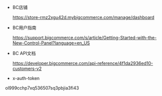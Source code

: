 * BC店铺


  https://store-rmz2xgu42d.mybigcommerce.com/manage/dashboard

* BC用户指南


  https://support.bigcommerce.com/s/article/Getting-Started-with-the-New-Control-Panel?language=en_US

* BC API文档


  https://developer.bigcommerce.com/api-reference/4f1da2936ed10-customers-v2
  
 * x-auth-token
 
 ol999cchp7xq536507sq3pbjia3fi43
